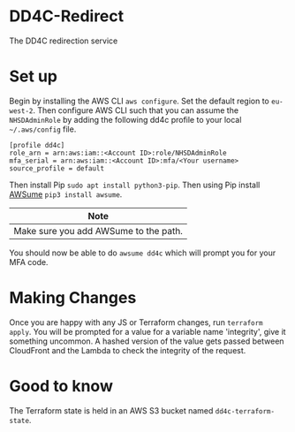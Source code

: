 # DD4C-Redirect
The DD4C redirection service

# Set up
Begin by installing the AWS CLI `aws configure`. Set the default region to `eu-west-2`.
Then configure AWS CLI such that you can assume the `NHSDAdminRole` by adding the following dd4c profile to your local `~/.aws/config` file.

```
[profile dd4c]
role_arn = arn:aws:iam::<Account ID>:role/NHSDAdminRole
mfa_serial = arn:aws:iam::<Account ID>:mfa/<Your username>
source_profile = default
```

Then install Pip `sudo apt install python3-pip`. Then using Pip install [AWSume](https://awsu.me/) `pip3 install awsume`. 

| Note                                  |
| ------------------------------------- |
| Make sure you add AWSume to the path. |

You should now be able to do `awsume dd4c` which will prompt you for your MFA code. 

# Making Changes
Once you are happy with any JS or Terraform changes, run `terraform apply`. You will be prompted for a value for a variable name 'integrity', give it something uncommon. A hashed version of the value gets passed between CloudFront and the Lambda to check the integrity of the request. 

# Good to know
The Terraform state is held in an AWS S3 bucket named `dd4c-terraform-state`.